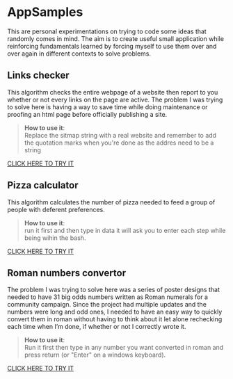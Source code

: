 # AppSamples
This are personal experimentations on trying to code some ideas that 
randomly comes in mind. The aim is to create useful small application 
while reinforcing fundamentals learned by forcing myself to use them 
over and over again in different contexts to solve problems.




## Links checker
This algorithm checks the entire webpage of a website then report to you 
whether or not every links on the page are active. The problem I was 
trying to solve here is having a way to save time while doing maintenance 
or proofing an html page before officially publishing a site.

> **How to use it**:\
> Replace the sitmap string with a real website and remember 
to add the quotation marks when you're done as the addres need 
to be a string 

[CLICK HERE TO TRY IT](https://repl.it/@ChrisPy1/LINKS-CHECKER)




## Pizza calculator
This algorithm calculates the number of pizza needed to feed a 
group of people with deferent preferences.

> **How to use it**:\
> run it first and then type in data it will ask you to enter each 
step while being wihin the bash.

[CLICK HERE TO TRY IT](https://repl.it/@ChrisPy1/PizzaCalculator)




## Roman numbers convertor
The problem I was trying to solve here was a series of poster 
designs that needed to have 31 big odds numbers written as Roman 
numerals for a community campaign. Since the project had multiple 
updates and the numbers were long and odd ones, I needed to have 
an easy way to quickly convert them in roman without having 
to think about it let alone rechecking each time when I’m done, 
if whether or not I correctly wrote it.

> **How to use it**:\
> Run it first then type in any number you want converted in roman
and press return (or "Enter" on a windows keyboard).

[CLICK HERE TO TRY IT](https://repl.it/@ChrisPy1/RomanNumberConvertor)

